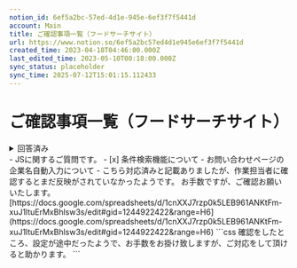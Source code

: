```yaml
---
notion_id: 6ef5a2bc-57ed-4d1e-945e-6ef3f7f5441d
account: Main
title: ご確認事項一覧（フードサーチサイト）
url: https://www.notion.so/6ef5a2bc57ed4d1e945e6ef3f7f5441d
created_time: 2023-04-18T04:46:00.000Z
last_edited_time: 2023-05-10T00:18:00.000Z
sync_status: placeholder
sync_time: 2025-07-12T15:01:15.112433
---
```

# ご確認事項一覧（フードサーチサイト）

<details>
<summary>回答済み</summary>
</details>
  - JSに関するご質問です。
  - [x] 条件検索機能について
- お問い合わせページの企業名自動入力について
  - こちら対応済みと記載ありましたが、作業担当者に確認するとまだ反映がされていなかったようです。
お手数ですが、ご確認お願いいたします。
[https://docs.google.com/spreadsheets/d/1cnXXJ7rzp0k5LEB961ANKtFm-xuJ1ltuErMxBhlsw3s/edit#gid=1244922422&range=H6](https://docs.google.com/spreadsheets/d/1cnXXJ7rzp0k5LEB961ANKtFm-xuJ1ltuErMxBhlsw3s/edit#gid=1244922422&range=H6)
  ```css
確認をしたところ、設定が途中だったようで、お手数をお掛け致しますが、ご対応をして頂けると助かります。
  ```